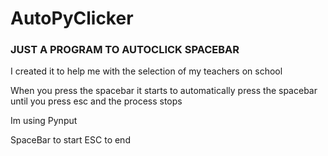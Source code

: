 # AutoPyClicker
### JUST A PROGRAM TO AUTOCLICK SPACEBAR

I created it to help me with the selection of my teachers on school

When you press the spacebar it starts to automatically press the spacebar until you press esc and the process stops

Im using Pynput

SpaceBar to start
ESC to end
